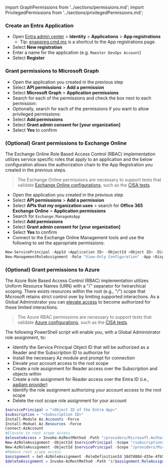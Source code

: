 import GraphPermissions from '../sections/permissions.md';
import PrivilegedPermissions from '../sections/privilegedPermissions.md';

### Create an Entra Application

- Open [Entra admin center](https://entra.microsoft.com) > **Identity** > **Applications** > **App registrations**
  - Tip: [enappreg.cmd.ms](https://enappreg.cmd.ms) is a shortcut to the App registrations page.
- Select **New registration**
- Enter a name for the application (e.g. `Maester DevOps Account`)
- Select **Register**

### Grant permissions to Microsoft Graph

- Open the application you created in the previous step
- Select **API permissions** > **Add a permission**
- Select **Microsoft Graph** > **Application permissions**
- Search for each of the permissions and check the box next to each permission:
  <GraphPermissions/>
- Optionally, search for each of the permissions if you want to allow privileged permissions:
  <PrivilegedPermissions/>
- Select **Add permissions**
- Select **Grant admin consent for [your organization]**
- Select **Yes** to confirm

### (Optional) Grant permissions to Exchange Online

The Exchange Online Role Based Access Control (RBAC) implementation utilizes service specific roles that apply to an application and the below configuration allows the authorization chain to the App Registration you created in the previous steps.

> The Exchange Online permissions are necessary to support tests that validate [Exchange Online configurations](https://maester.dev/docs/installation#installing-azure-and-exchange-online-modules), such as the [CISA tests](https://maester.dev/docs/tests/cisa/exo).

- Open the application you created in the previous step
- Select **API permissions** > **Add a permission**
- Select **APIs that my organization uses** > search for **Office 365 Exchange Online** > **Application permissions**
- Search for `Exchange.ManageAsApp`
- Select **Add permissions**
- Select **Grant admin consent for [your organization]**
- Select **Yes** to confirm
- Connect to the Exchange Online Management tools and use the following to set the appropriate permissions:

```PowerShell
New-ServicePrincipal -AppId <Application ID> -ObjectId <Object ID> -DisplayName <Name>
New-ManagementRoleAssignment -Role "View-Only Configuration" -App <DisplayName from previous command>
```

### (Optional) Grant permissions to Azure

The Azure Role Based Access Control (RBAC) implementation utilizes Uniform Resource Names (URN) with a "/" separator for heirarchical scoping. There exists resources within the root (e.g., "/") scope that Microsoft retains strict control over by limiting supported interactions. As a Global Administrator you can [elevate access](https://learn.microsoft.com/en-us/azure/role-based-access-control/elevate-access-global-admin?tabs=powershell) to become authorized for these limited interactions.

> The Azure RBAC permissions are necessary to support tests that validate [Azure configurations](https://maester.dev/docs/installation#installing-azure-and-exchange-online-modules), such as the [CISA tests](https://maester.dev/docs/tests/cisa/entra#:~:text=Test%2DMtCisaDiagnosticSettings).

The following PowerShell script will enable you, with a Global Administrator role assignment, to:
- Identify the Service Principal Object ID that will be authorized as a Reader and the Subscription ID to authorize for
- Install the necessary Az module and prompt for connection
- Elevate your account access to the root scope
- Create a role assignment for Reader access over the Subscription and objects within
- Create a role assignment for Reader access over the Entra ID (i.e., [aadiam provider](https://learn.microsoft.com/en-us/azure/role-based-access-control/permissions/identity#microsoftaadiam))
- Identify the role assignment authorizing your account access to the root scope
- Delete the root scope role assignment for your account

```powershell
$servicePrincipal = "<Object ID of the Entra App>"
$subscription = "<Subscription ID>"
Install-Module Az.Accounts -Force
Install-Moduel Az.Resources -Force
Connect-AzAccount
#Elevate to root scope access
$elevateAccess = Invoke-AzRestMethod -Path "/providers/Microsoft.Authorization/elevateAccess?api-version=2015-07-01" -Method POST
New-AzRoleAssignment -ObjectId $servicePrincipal -Scope "/subscriptions/$subscription" -RoleDefinitionName "Reader" -ObjectType "ServicePrincipal"
New-AzRoleAssignment -ObjectId $servicePrincipal -Scope "/providers/Microsoft.aadiam" -RoleDefinitionName "Reader" -ObjectType "ServicePrincipal"
#Remove root scope access
$assignment = Get-AzRoleAssignment -RoleDefinitionId 18d7d88d-d35e-4fb5-a5c3-7773c20a72d9 -Scope "/"|?{$_.SignInName -eq (Get-AzContext).Account.Id}
$deleteAssignment = Invoke-AzRestMethod -Path "$($assignment.RoleAssignmentId)?api-version=2018-07-01" -Method DELETE
```
